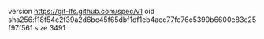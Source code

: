 version https://git-lfs.github.com/spec/v1
oid sha256:f18f54c2f39a2d6bc45f65dbf1df1eb4aec77fe76c5390b6600e83e25f97f561
size 3491
